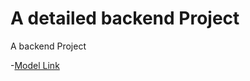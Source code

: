 # A detailed backend Project

A backend Project

-[Model Link](https://app.eraser.io/workspace/YtPqZ1VogxGy1jzIDkzj)